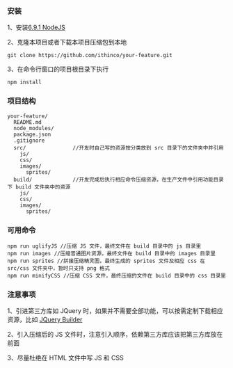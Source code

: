 ### 安装

1、安装[6.9.1 NodeJS](https://nodejs.org/dist/v6.9.1/)

2、克隆本项目或者下载本项目压缩包到本地

```
git clone https://github.com/ithinco/your-feature.git

```
3、在命令行窗口的项目根目录下执行
```
npm install
```
### 项目结构


```
your-feature/
  README.md 
  node_modules/
  package.json
  .gitignore
  src/               //开发时自己写的资源按分类放到 src 目录下的文件夹中并引用
    js/
    css/
    images/
      sprites/
  build/             //开发完成后执行相应命令压缩资源，在生产文件中引用功能目录下 build 文件夹中的资源
    js/
    css/
    images/
      sprites/
```

### 可用命令

```
npm run uglifyJS //压缩 JS 文件，最终文件在 build 目录中的 js 目录里
npm run images //压缩普通图片资源，最终文件在 build 目录中的 images 目录里
npm run sprites //拼接压缩精灵图，最终生成的 sprites 文件及相应 css 在 src/css 文件夹中，暂时只支持 png 格式
npm run minifyCSS //压缩 CSS 文件，最终压缩的文件在 build 目录中的 css 目录里
```

### 注意事项
1、引进第三方库如 JQuery 时，如果并不需要全部功能，可以按需定制下载相应资源，比如 [JQuery Builder](http://projects.jga.me/jquery-builder/)

2、引入压缩后的 JS 文件时，注意引入顺序，依赖第三方库应该把第三方库放在前面

3、尽量杜绝在 HTML 文件中写 JS 和 CSS
